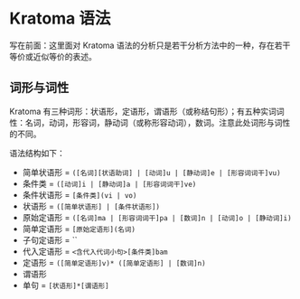 # Kratoma 语法

写在前面：这里面对 Kratoma 语法的分析只是若干分析方法中的一种，存在若干等价或近似等价的表述。

## 词形与词性

Kratoma 有三种词形：状语形，定语形，谓语形（或称结句形）；有五种实词词性：名词，动词，形容词，静动词（或称形容动词），数词。注意此处词形与词性的不同。

语法结构如下：

- 简单状语形 = `([名词][状语助词] | [动词]u | [静动词]e | [形容词词干]vu)`
- 条件类 = `([动词]i | [静动词]a | [形容词词干]ve)`
- 条件状语形 = `[条件类](vi | vo)`
- 状语形 = `([简单状语形] | [条件状语形])`
- 原始定语形 = `([名词]ma | [形容词词干]pa | [数词]n | [动词]o | [静动词]i)`
- 简单定语形 = `[原始定语形](名词)`
- 子句定语形 = ``
- 代入定语形 = `<含代入代词小句>[条件类]bam`
- 定语形 = `([简单定语形]v)* ([简单定语形] | [数词]n)`
- 谓语形
- 单句 = `[状语形]*[谓语形]`
